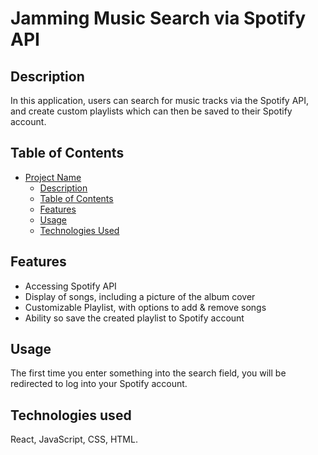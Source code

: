 # Jamming Music Search via Spotify API

## Description

In this application, users can search for music tracks via the Spotify API, and create custom playlists which can then be saved to their Spotify account. 

## Table of Contents

- [Project Name](#Jamming-Music-Search-via-Spotify-API)
  - [Description](##description)
  - [Table of Contents](##table-of-contents)
  - [Features](##features)
  - [Usage](##usage)
  - [Technologies Used](##technologies-used)

## Features

* Accessing Spotify API
* Display of songs, including a picture of the album cover
* Customizable Playlist, with options to add & remove songs
* Ability so save the created playlist to Spotify account

## Usage

The first time you enter something into the search field, you will be redirected to log into your Spotify account.  

## Technologies used

React, JavaScript, CSS, HTML.
